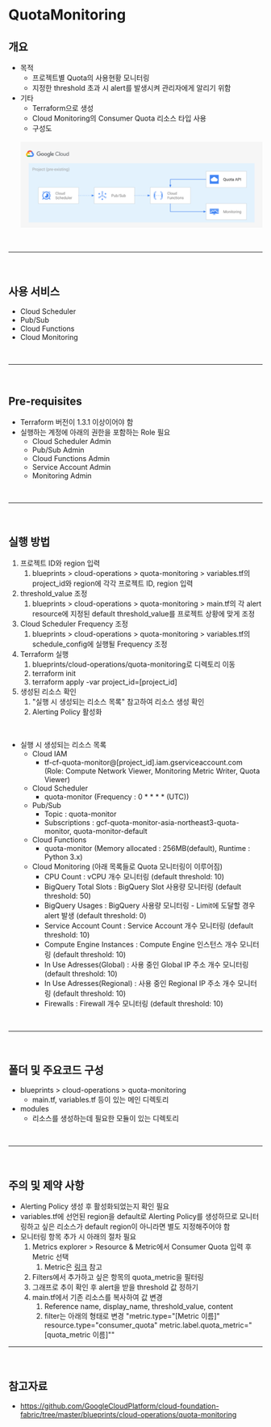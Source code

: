 # QuotaMonitoring

## 개요
- 목적
  * 프로젝트별 Quota의 사용현황 모니터링
  * 지정한 threshold 초과 시 alert를 발생시켜 관리자에게 알리기 위함
- 기타
  * Terraform으로 생성
  * Cloud Monitoring의 Consumer Quota 리소스 타입 사용
  * 구성도
  <br>
  <img width="600px" src="./blueprints/cloud-operations/quota-monitoring/diagram.png">
</br>

---
</br>

## 사용 서비스
- Cloud Scheduler
- Pub/Sub
- Cloud Functions
- Cloud Monitoring

</br>

--- 
</br>

## Pre-requisites
- Terraform 버전이 1.3.1 이상이어야 함
- 실행하는 계정에 아래의 권한을 포함하는 Role 필요
  - Cloud Scheduler Admin
  - Pub/Sub Admin
  - Cloud Functions Admin
  - Service Account Admin
  - Monitoring Admin

</br>

---
</br>

## 실행 방법

1. 프로젝트 ID와 region 입력
    1.  blueprints > cloud-operations > quota-monitoring > variables.tf의 project_id와 region에 각각 프로젝트 ID, region 입력
2. threshold_value 조정
    1.  blueprints > cloud-operations > quota-monitoring > main.tf의 각 alert resource에 지정된 default threshold_value를 프로젝트 상황에 맞게 조정
3. Cloud Scheduler Frequency 조정
    1.  blueprints > cloud-operations > quota-monitoring > variables.tf의 schedule_config에 실행될 Frequency 조정
4. Terraform 실행
    1.  blueprints/cloud-operations/quota-monitoring로 디렉토리 이동
    2.  terraform init
    3.  terraform apply -var project_id=[project_id]
5. 생성된 리소스 확인
    1.  "실행 시 생성되는 리소스 목록" 참고하여 리소스 생성 확인
    2.  Alerting Policy 활성화

<br>

- 실행 시 생성되는 리소스 목록
  * Cloud IAM
    - tf-cf-quota-monitor@[project_id].iam.gserviceaccount.com (Role: Compute Network Viewer, Monitoring Metric Writer, Quota Viewer)
  * Cloud Scheduler 
    - quota-monitor (Frequency : 0 * * * * (UTC))
  * Pub/Sub
    - Topic : quota-monitor
    - Subscriptions : gcf-quota-monitor-asia-northeast3-quota-monitor, quota-monitor-default
  * Cloud Functions
    - quota-monitor (Memory allocated : 256MB(default), Runtime : Python 3.x) 
  * Cloud Monitoring (아래 목록들로 Quota 모니터링이 이루어짐)
    - CPU Count : vCPU 개수 모니터링 (default threshold: 10)
    - BigQuery Total Slots : BigQuery Slot 사용량 모니터링 (default threshold: 50)
    - BigQuery Usages : BigQuery 사용량 모니터링 - Limit에 도달할 경우 alert 발생 (default threshold: 0)
    - Service Account Count : Service Account 개수 모니터링 (default threshold: 10)
    - Compute Engine Instances : Compute Engine 인스턴스 개수 모니터링 (default threshold: 10)
    - In Use Adresses(Global) : 사용 중인 Global IP 주소 개수 모니터링 (default threshold: 10)
    - In Use Adresses(Regional) : 사용 중인 Regional IP 주소 개수 모니터링 (default threshold: 10)
    - Firewalls : Firewall 개수 모니터링 (default threshold: 10)

</br>

---
</br>

## 폴더 및 주요코드 구성

- blueprints > cloud-operations > quota-monitoring
  * main.tf, variables.tf 등이 있는 메인 디렉토리
- modules
  * 리소스를 생성하는데 필요한 모듈이 있는 디렉토리

</br>

---
</br>

## 주의 및 제약 사항

- Alerting Policy 생성 후 활성화되었는지 확인 필요
- variables.tf에 선언된 region을 default로 Alerting Policy를 생성하므로 모니터링하고 싶은 리소스가 default region이 아니라면 별도 지정해주어야 함
- 모니터링 항목 추가 시 아래의 절차 필요
  1. Metrics explorer > Resource & Metric에서 Consumer Quota 입력 후 Metric 선택
      1. Metric은 [링크](https://cloud.google.com/docs/quota#types_of_quota) 참고
  2. Filters에서 추가하고 싶은 항목의 quota_metric을 필터링
  3. 그래프로 추이 확인 후 alert을 받을 threshold 값 정하기
  4. main.tf에서 기존 리소스를 복사하여 값 변경
      1. Reference name, display_name, threshold_value, content
      2. filter는 아래의 형태로 변경
          "metric.type=\"[Metric 이름]\" resource.type=\"consumer_quota\" metric.label.quota_metric=\"[quota_metric 이름]\""

---
</br>

## 참고자료
- https://github.com/GoogleCloudPlatform/cloud-foundation-fabric/tree/master/blueprints/cloud-operations/quota-monitoring
